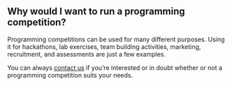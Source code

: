 ## Why would I want to run a programming competition?

Programming competitions can be used for many different purposes. Using it
for hackathons, lab exercises, team building activities, marketing,
recruitment, and assessments are just a few examples.

You can always [contact us](https://www.riddles.io/contact) if you’re
interested or in doubt whether or not a programming competition suits your
needs.
